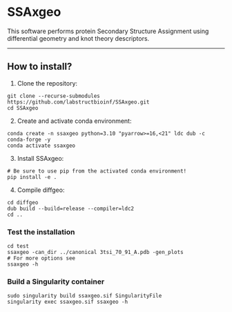 # SSAxgeo

This software performs protein Secondary Structure Assignment using differential geometry and knot theory descriptors.

---

## How to install?

1. Clone the repository:
```{bash}
git clone --recurse-submodules https://github.com/labstructbioinf/SSAxgeo.git
cd SSAxgeo
```

2. Create and activate conda environment:
```{bash}
conda create -n ssaxgeo python=3.10 "pyarrow>=16,<21" ldc dub -c conda-forge -y
conda activate ssaxgeo
```

3. Install SSAxgeo:
```{bash}
# Be sure to use pip from the activated conda environment!
pip install -e .
```

4. Compile diffgeo:
```{bash}
cd diffgeo
dub build --build=release --compiler=ldc2
cd ..
```

### Test the installation

```{bash}
cd test
ssaxgeo -can_dir ../canonical 3tsi_70_91_A.pdb -gen_plots
# For more options see
ssaxgeo -h
```

### Build a Singularity container

```
sudo singularity build ssaxgeo.sif SingularityFile
singularity exec ssaxgeo.sif ssaxgeo -h
```
